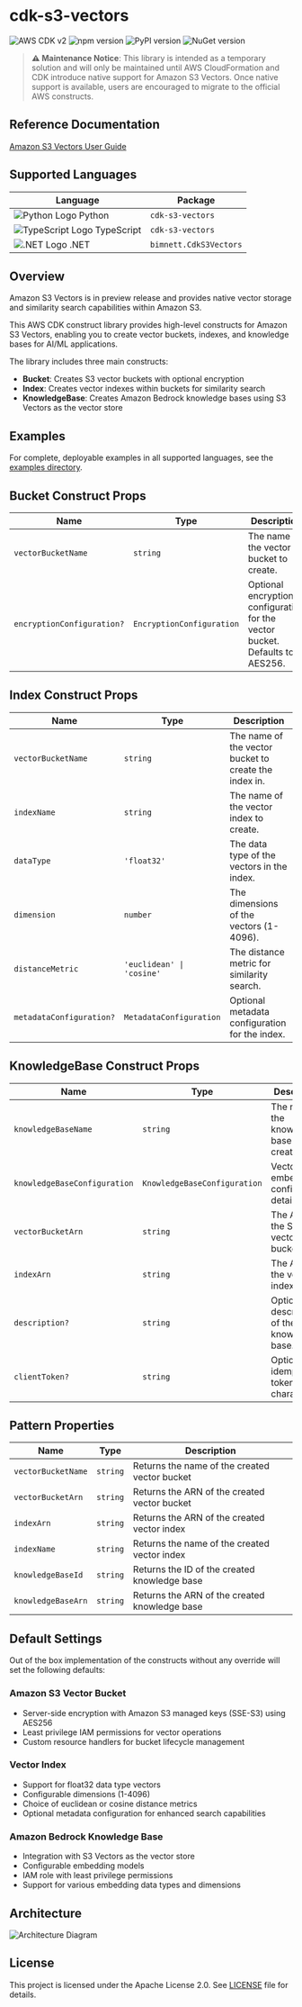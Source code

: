 # cdk-s3-vectors

![AWS CDK v2](https://img.shields.io/badge/AWS%20CDK-v2-orange.svg?style=for-the-badge)
![npm version](https://img.shields.io/npm/v/cdk-s3-vectors.svg?style=for-the-badge)
![PyPI version](https://img.shields.io/pypi/v/cdk-s3-vectors.svg?style=for-the-badge)
![NuGet version](https://img.shields.io/nuget/v/bimnett.CdkS3Vectors.svg?style=for-the-badge)

> **⚠️ Maintenance Notice**: This library is intended as a temporary solution and will only be maintained until AWS CloudFormation and CDK introduce native support for Amazon S3 Vectors. Once native support is available, users are encouraged to migrate to the official AWS constructs.

## Reference Documentation

[Amazon S3 Vectors User Guide](https://docs.aws.amazon.com/AmazonS3/latest/userguide/s3-vectors.html)

## Supported Languages

| Language | Package |
|----------|---------|
| ![Python Logo](https://docs.aws.amazon.com/cdk/api/latest/img/python32.png) Python | `cdk-s3-vectors` |
| ![TypeScript Logo](https://docs.aws.amazon.com/cdk/api/latest/img/typescript32.png) TypeScript | `cdk-s3-vectors` |
| ![.NET Logo](https://docs.aws.amazon.com/cdk/api/latest/img/dotnet32.png) .NET | `bimnett.CdkS3Vectors` |

## Overview

Amazon S3 Vectors is in preview release and provides native vector storage and similarity search capabilities within Amazon S3.

This AWS CDK construct library provides high-level constructs for Amazon S3 Vectors, enabling you to create vector buckets, indexes, and knowledge bases for AI/ML applications.

The library includes three main constructs:

* **Bucket**: Creates S3 vector buckets with optional encryption
* **Index**: Creates vector indexes within buckets for similarity search
* **KnowledgeBase**: Creates Amazon Bedrock knowledge bases using S3 Vectors as the vector store

## Examples

For complete, deployable examples in all supported languages, see the [examples directory](examples/).

## Bucket Construct Props

| Name | Type | Description |
|------|------|-------------|
| `vectorBucketName` | `string` | The name of the vector bucket to create. |
| `encryptionConfiguration?` | `EncryptionConfiguration` | Optional encryption configuration for the vector bucket. Defaults to AES256. |

## Index Construct Props

| Name | Type | Description |
|------|------|-------------|
| `vectorBucketName` | `string` | The name of the vector bucket to create the index in. |
| `indexName` | `string` | The name of the vector index to create. |
| `dataType` | `'float32'` | The data type of the vectors in the index. |
| `dimension` | `number` | The dimensions of the vectors (1-4096). |
| `distanceMetric` | `'euclidean' \| 'cosine'` | The distance metric for similarity search. |
| `metadataConfiguration?` | `MetadataConfiguration` | Optional metadata configuration for the index. |

## KnowledgeBase Construct Props

| Name | Type | Description |
|------|------|-------------|
| `knowledgeBaseName` | `string` | The name of the knowledge base to create. |
| `knowledgeBaseConfiguration` | `KnowledgeBaseConfiguration` | Vector embeddings configuration details. |
| `vectorBucketArn` | `string` | The ARN of the S3 vector bucket. |
| `indexArn` | `string` | The ARN of the vector index. |
| `description?` | `string` | Optional description of the knowledge base. |
| `clientToken?` | `string` | Optional idempotency token (≥33 characters). |

## Pattern Properties

| Name | Type | Description |
|------|------|-------------|
| `vectorBucketName` | `string` | Returns the name of the created vector bucket |
| `vectorBucketArn` | `string` | Returns the ARN of the created vector bucket |
| `indexArn` | `string` | Returns the ARN of the created vector index |
| `indexName` | `string` | Returns the name of the created vector index |
| `knowledgeBaseId` | `string` | Returns the ID of the created knowledge base |
| `knowledgeBaseArn` | `string` | Returns the ARN of the created knowledge base |

## Default Settings

Out of the box implementation of the constructs without any override will set the following defaults:

### Amazon S3 Vector Bucket

* Server-side encryption with Amazon S3 managed keys (SSE-S3) using AES256
* Least privilege IAM permissions for vector operations
* Custom resource handlers for bucket lifecycle management

### Vector Index

* Support for float32 data type vectors
* Configurable dimensions (1-4096)
* Choice of euclidean or cosine distance metrics
* Optional metadata configuration for enhanced search capabilities

### Amazon Bedrock Knowledge Base

* Integration with S3 Vectors as the vector store
* Configurable embedding models
* IAM role with least privilege permissions
* Support for various embedding data types and dimensions

## Architecture

![Architecture Diagram](./architecture.png)

## License

This project is licensed under the Apache License 2.0. See [LICENSE](LICENSE) file for details.
